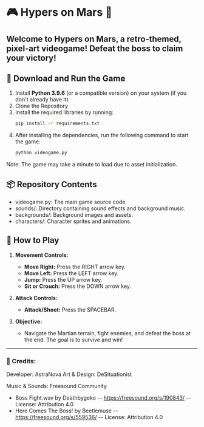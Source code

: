 # 🎮 Hypers on Mars 🚀

Welcome to **Hypers on Mars**, a retro-themed, pixel-art videogame! Defeat the boss to claim your victory!
---

## 💾 Download and Run the Game
1. Install **Python 3.9.6** (or a compatible version) on your system (if you don't already have it)
2. Clone the Repository
3. Install the required libraries by running:
   ```bash
   pip install -r requirements.txt
4. After installing the dependencies, run the following command to start the game:
   ```bash
   python videogame.py

Note: The game may take a minute to load due to asset initialization.

## 📦 Repository Contents
 - videogame.py: The main game source code.
 - sounds/: Directory containing sound effects and background music.
 - backgrounds/: Background images and assets.
 - characters/: Character sprites and animations.

## 🚀 How to Play

1. **Movement Controls:**
   - **Move Right:** Press the RIGHT arrow key.
   - **Move Left:** Press the LEFT arrow key.
   - **Jump:** Press the UP arrow key.
   - **Sit or Crouch:** Press the DOWN arrow key.

2. **Attack Controls:**
   - **Attack/Shoot:** Press the SPACEBAR.

3. **Objective:**
   - Navigate the Martian terrain, fight enemies, and defeat the boss at the end. The goal is to survive and win!

---
### 🖤 Credits:
Developer: AstraNova
Art & Design: DeSituationist

Music & Sounds: Freesound Community 
- Boss Fight.wav by Deathbygeko -- https://freesound.org/s/190843/ -- License: Attribution 4.0
- Here Comes The Boss! by Beetlemuse -- https://freesound.org/s/559536/ -- License: Attribution 4.0

